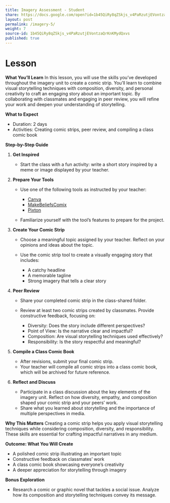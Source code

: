 ```yaml
---
title: Imagery Assessment - Student
share: https://docs.google.com/open?id=1b45QiRy8qZSkjs_v4PaRzutjEVontzaQrKnKMydQxvs
layout: post
permalink: /imagery-5/
weight: 7
source-id: 1b45QiRy8qZSkjs_v4PaRzutjEVontzaQrKnKMydQxvs
published: true
---
```

# Lesson

<!--StartFragment-->

**What You’ll Learn** In this lesson, you will use the skills you’ve developed throughout the imagery unit to create a comic strip. You’ll learn to combine visual storytelling techniques with composition, diversity, and personal creativity to craft an engaging story about an important topic. By collaborating with classmates and engaging in peer review, you will refine your work and deepen your understanding of storytelling.

**What to Expect**

* Duration: 2 days
* Activities: Creating comic strips, peer review, and compiling a class comic book

**Step-by-Step Guide**

1. **Get Inspired**

   * Start the class with a fun activity: write a short story inspired by a meme or image displayed by your teacher.
2. **Prepare Your Tools**

   * Use one of the following tools as instructed by your teacher:

     * [C﻿anva](https://www.canva.com/create/comic-strips/)
     * [M﻿akeBeliefsComix](https://makebeliefscomix.com/)
     * [P﻿ixton](http://pixton.com)
   * Familiarize yourself with the tool’s features to prepare for the project.
3. **Create Your Comic Strip**

   * Choose a meaningful topic assigned by your teacher. Reflect on your opinions and ideas about the topic.
   * Use the comic strip tool to create a visually engaging story that includes:

     * A catchy headline
     * A memorable tagline
     * Strong imagery that tells a clear story
4. **Peer Review**

   * Share your completed comic strip in the class-shared folder.
   * Review at least two comic strips created by classmates. Provide constructive feedback, focusing on:

     * Diversity: Does the story include different perspectives?
     * Point of View: Is the narrative clear and impactful?
     * Composition: Are visual storytelling techniques used effectively?
     * Responsibility: Is the story respectful and meaningful?
5. **Compile a Class Comic Book**

   * After revisions, submit your final comic strip.
   * Your teacher will compile all comic strips into a class comic book, which will be archived for future reference.
6. **Reflect and Discuss**

   * Participate in a class discussion about the key elements of the imagery unit. Reflect on how diversity, empathy, and composition shaped your comic strip and your peers’ work.
   * Share what you learned about storytelling and the importance of multiple perspectives in media.

**Why This Matters** Creating a comic strip helps you apply visual storytelling techniques while considering composition, diversity, and responsibility. These skills are essential for crafting impactful narratives in any medium.

**Outcome: What You Will Create**

* A polished comic strip illustrating an important topic
* Constructive feedback on classmates’ work
* A class comic book showcasing everyone’s creativity
* A deeper appreciation for storytelling through imagery

**Bonus Exploration**

* Research a comic or graphic novel that tackles a social issue. Analyze how its composition and storytelling techniques convey its message.

<!--EndFragment-->